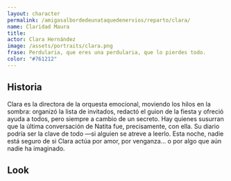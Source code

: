 ```yaml
---
layout: character
permalink: /amigasalbordedeunataquedenervios/reparto/clara/
name: Claridad Maura 
title: 
actor: Clara Hernández 
image: /assets/portraits/clara.png
frase: Perdularia, que eres una perdularia, que lo pierdes todo.
color: "#761212"
---
```


## Historia

Clara es la directora de la orquesta emocional, moviendo los hilos en la sombra: organizó la lista de invitados, redactó el guion de la fiesta y ofreció ayuda a todos, pero siempre a cambio de un secreto. Hay quienes susurran que la última conversación de Natita fue, precisamente, con ella. Su diario podría ser la clave de todo —si alguien se atreve a leerlo. Esta noche, nadie está seguro de si Clara actúa por amor, por venganza… o por algo que aún nadie ha imaginado.

## Look


